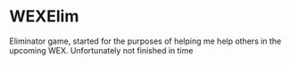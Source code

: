 # WEXElim
Eliminator game, started for the purposes of helping me help others in the upcoming WEX. Unfortunately not finished in time
